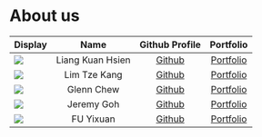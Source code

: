 # About us

Display |       Name       | Github Profile | Portfolio 
--------|:----------------:|:--------------:|:---------:
![](https://via.placeholder.com/100.png?text=Photo) | Liang Kuan Hsien | [Github](https://github.com/KuanHsienn) | [Portfolio](team/kuanhsienn.md)
![](https://wallpapers-clan.com/wp-content/uploads/2023/11/star-wars-bb-8-aesthetic-desktop-wallpaper-cover.jpg) | Lim Tze Kang | [Github](https://github.com/LTK-1606) | [Portfolio](team/ltk-1606.md)
![](https://via.placeholder.com/100.png?text=Photo) | Glenn Chew | [Github](https://github.com/glenn-chew) | [Portfolio](team/glenn-chew.md)
![](https://via.placeholder.com/100.png?text=Photo) | Jeremy Goh | [Github](https://github.com/jemehgoh) | [Portfolio](team/jemehgoh.md)
![](https://via.placeholder.com/100.png?text=Photo) | FU Yixuan | [Github](https://github.com/MatchaRRR) | [Portfolio](team/matcharrr)
